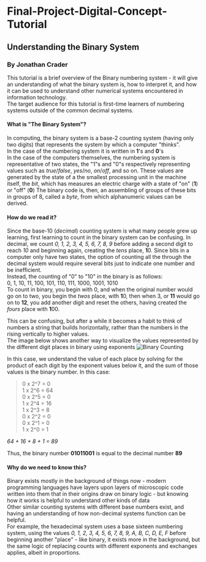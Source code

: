 # Final-Project-Digital-Concept-Tutorial
## Understanding the Binary System
### By Jonathan Crader

This tutorial is a brief overview of the Binary numbering system - it will give an understanding of what the binary system is, how to interpret it, and how it can be used to understand other numerical systems encountered in information technology.  
The target audience for this tutorial is first-time learners of numbering systems outside of the common decimal systems.

#### What is "The Binary System"?

In computing, the binary system is a base-2 counting system (having only two digits) that represents the system by which a computer "thinks".  
In the case of the numbering system it is written in **1**'s and **0**'s  
In the case of the computers themselves, the numbering system is representative of two states, the "1"s and "0"s respectively representing values such as _true_/_false_, _yes_/_no_, _on_/_off_, and so on. These values are generated by the state of a the smallest processing unit in the machine itself, the _bit_, which has measures an electric charge with a state of "on" (**1**) or "off" (**0**)
The binary code is, then, an assembling of groups of these bits in groups of 8, called a _byte_, from which alphanumeric values can be derived.

#### How do we read it?

Since the base-10 (_decimal_) counting system is what many people grew up learning, first learning to count in the binary system can be confusing.
In decimal, we count _0, 1, 2, 3, 4, 5, 6, 7, 8, 9_ before adding a second digit to reach _10_ and beginning again, creating the _tens_ place, **1**0.
Since bits in a computer only have two states, the option of counting all the through the decimal system would require several bits just to indicate one number and be inefficient.  
Instead, the counting of "0" to "10" in the binary is as follows:  
0, 1, 10, 11, 100, 101, 110, 111, 1000, 1001, 1010  
To count in binary, you begin with 0, and when the original number would go on to two, you begin the _twos_ place, with **1**0, then when 3, or **11** would go on to **12**, you add another digit and reset the others, having created the _fours_ place with **1**00.  

This can be confusing, but after a while it becomes a habit to think of numbers a string that builds horizontally, rather than the numbers in the rising vertically to higher values.  
The image below shows another way to visualize the values represented by the different digit places in binary using exponents
![Binary Counting](https://miro.medium.com/max/402/1*O5DcmmXADTdQCNgYYw7Qpw.png)  

In this case, we understand the value of each place by solving for the product of each digit by the exponent values below it, and the sum of those values is the binary number. In this case:  
> 0 x 2^7 = 0  
1 x 2^6 = 64  
0 x 2^5 = 0  
1 x 2^4 = 16  
1 x 2^3 = 8  
0 x 2^2 = 0  
0 x 2^1 = 0  
1 x 2^0 = 1  

_64 + 16 + 8 + 1 = 89_

Thus, the binary number **01011001** is equal to the decimal number **89**

#### Why do we need to know this?

Binary exists mostly in the background of things now - modern programming languages have layers upon layers of microscopic code written into them that in their origins draw on binary logic - but knowing how it works is helpful to understand other kinds of data  
Other similar counting systems with different base numbers exist, and having an understanding of how non-decimal systems function can be helpful.  
For example, the hexadecimal system uses a base sixteen numbering system, using the values _0, 1, 2, 3, 4, 5, 6, 7, 8, 9, A, B, C, D, E, F_ before beginning another "place" - like binary, it exists more in the background, but the same logic of replacing counts with different exponents and exchanges applies, albeit in proportions.
